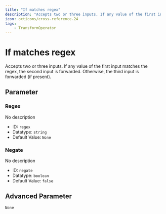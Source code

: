 ```yaml
---
title: "If matches regex"
description: "Accepts two or three inputs. If any value of the first input matches the regex, the second input is forwarded. Otherwise, the third input is forwarded (if present)."
icon: octicons/cross-reference-24
tags: 
    - TransformOperator
---
```

# If matches regex
<!-- This file was generated - DO NOT CHANGE IT MANUALLY -->



Accepts two or three inputs. If any value of the first input matches the regex, the second input is forwarded. Otherwise, the third input is forwarded (if present).


## Parameter

### Regex

No description

- ID: `regex`
- Datatype: `string`
- Default Value: `None`



### Negate

No description

- ID: `negate`
- Datatype: `boolean`
- Default Value: `false`





## Advanced Parameter

`None`
